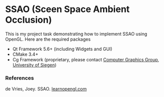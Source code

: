 # SSAO (Sceen Space Ambient Occlusion)
This is my project task demonstrating how to implement SSAO using OpenGL. Here are the required packages
- Qt Framework 5.6+ (including Widgets and GUI)
- CMake 3.4+
- Cg Framework (proprietary, please contact [Computer Graphics Group, University of Siegen](cg.informatik.uni-siegen.de))

### References
de Vries, Joey. SSAO. [learnopengl.com](learnopengl.com/Advanced-Lighting/SSAO)
